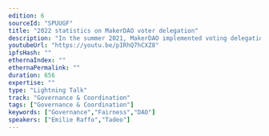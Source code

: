 ```yaml
---
edition: 6
sourceId: "SPUUGF"
title: "2022 statistics on MakerDAO voter delegation"
description: "In the summer 2021, MakerDAO implemented voting delegation. How does it work and how did it affect their governance?"
youtubeUrl: "https://youtu.be/pIRhQ7hCXZ8"
ipfsHash: ""
ethernaIndex: ""
ethernaPermalink: ""
duration: 656
expertise: ""
type: "Lightning Talk"
track: "Governance & Coordination"
tags: ["Governance & Coordination"]
keywords: ["Governance","Fairness","DAO"]
speakers: ["Emilie Raffo","Tadeo"]
---
```

